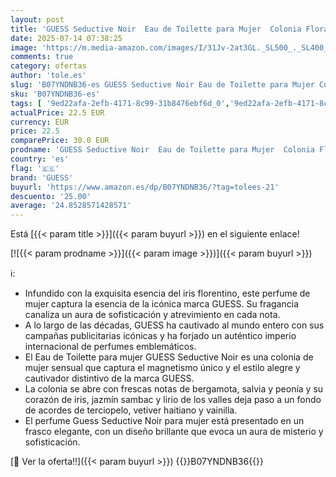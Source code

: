 ```yaml
---
layout: post
title: 'GUESS Seductive Noir  Eau de Toilette para Mujer  Colonia Floral  Fragancia Sensual  Larga Duración  75 ml'
date: 2025-07-14 07:38:25
image: 'https://m.media-amazon.com/images/I/31Jv-2at3GL._SL500_._SL400_.jpg'
comments: true
category: ofertas
author: 'tole.es'
slug: 'B07YNDNB36-es GUESS Seductive Noir Eau de Toilette para Mujer Colonia...'
sku: 'B07YNDNB36-es'
tags: [ '9ed22afa-2efb-4171-8c99-31b8476ebf6d_0','9ed22afa-2efb-4171-8c99-31b8476ebf6d_2201','9ed22afa-2efb-4171-8c99-31b8476ebf6d_5001','9ed22afa-2efb-4171-8c99-31b8476ebf6d_5501','Agua de tocador para mujeres','Aguas - Disponibles','Arborist Merchandising Root','Belleza','Fragancias para mujeres','Los favoritos de los clientes: Belleza','Perfumes y fragancias','Self Service','Special Features Stores','Top Brands Beauty Fragrances','Top Brands Beauty Selection','Top Brands Perfumes Selection','de','eau','guess','toilette','🇪🇸', ]
actualPrice: 22.5 EUR
currency: EUR
price: 22.5
comparePrice: 30.0 EUR
prodname: 'GUESS Seductive Noir  Eau de Toilette para Mujer  Colonia Floral  Fragancia Sensual  Larga Duración  75 ml'
country: 'es'
flag: '🇪🇸'
brand: 'GUESS'
buyurl: 'https://www.amazon.es/dp/B07YNDNB36/?tag=tolees-21'
descuento: '25.00'
average: '24.8528571428571'
---
```


Está [{{< param title >}}]({{< param buyurl >}}) en el siguiente enlace!

[![{{< param prodname >}}]({{< param image >}})]({{< param buyurl >}})

ℹ️:

- Infundido con la exquisita esencia del iris florentino, este perfume de mujer captura la esencia de la icónica marca GUESS. Su fragancia canaliza un aura de sofisticación y atrevimiento en cada nota.
- A lo largo de las décadas, GUESS ha cautivado al mundo entero con sus campañas publicitarias icónicas y ha forjado un auténtico imperio internacional de perfumes emblemáticos.
- El Eau de Toilette para mujer GUESS Seductive Noir es una colonia de mujer sensual que captura el magnetismo único y el estilo alegre y cautivador distintivo de la marca GUESS.
- La colonia se abre con frescas notas de bergamota, salvia y peonía y su corazón de iris, jazmín sambac y lirio de los valles deja paso a un fondo de acordes de terciopelo, vetiver haitiano y vainilla.
- El perfume Guess Seductive Noir para mujer está presentado en un frasco elegante, con un diseño brillante que evoca un aura de misterio y sofisticación.

[🛒 Ver la oferta!!]({{< param buyurl >}})
{{<world>}}B07YNDNB36{{</world>}}
